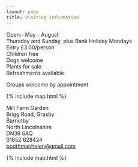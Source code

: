 ```yaml
---
layout: page
title: Visiting information
---
```


Open:- May - August<br/>
Thursday and Sunday, plus Bank Holiday Mondays<br/>
Entry £3.00/person<br/>
Children free<br/>
Dogs welcome<br/>
Plants for sale<br/>
Refreshments available

Groups welcome by appointment

{% include map.html %}

Mill Farm Garden<br/>
Brigg Road, Grasby<br/>
Barnetby<br/>
North Lincolnshire<br/>
DN38 6AQ<br/>
01652 628424<br/>
boothmanhelen@gmail.com

{% include map.html %}
